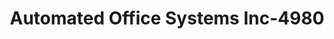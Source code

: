 ---
f_zip-code: 63026
f_state-code: MO
title: Automated Office Systems Inc-4980
f_phone: 636-343-4710
f_city-only: Fenton
f_address: Fenton Fenton
f_location-unique-id: '4980'
slug: automated-office-systems-inc-4980
updated-on: '2024-05-30T13:46:58.046Z'
created-on: '2024-05-30T13:36:59.803Z'
published-on: '2024-05-30T13:54:32.469Z'
f_city-state: cms/city/fenton-mo.md
f_company: cms/company/automated-office-systems-inc.md
f_state: cms/state/missouri.md
layout: '[payday-loan].html'
tags: payday-loan
---